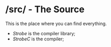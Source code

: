 # /src/ -  The Source

This is the place where you can find everything.

- *Strobe* is the compiler library;
- *StrobeC* is the compiler;
